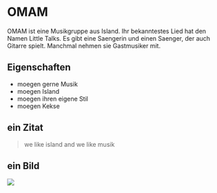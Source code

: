 # OMAM

OMAM ist eine Musikgruppe aus Island.
Ihr bekanntestes Lied hat den Namen Little Talks.
Es gibt eine Saengerin und einen Saenger, der auch Gitarre spielt.
Manchmal nehmen sie Gastmusiker mit.

## Eigenschaften
* moegen gerne Musik
* moegen Island
* moegen ihren eigene Stil
* moegen Kekse

## ein Zitat
> we like island and
> we like musik

## ein Bild
<img src="https://upload.wikimedia.org/wikipedia/commons/2/22/Of_Monsters_And_Men.jpg"/>
